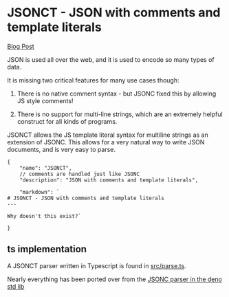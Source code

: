 # JSONCT - JSON with comments and template literals

[Blog Post](https://dev.to/polyseam/json-with-multiline-strings-4645)

JSON is used all over the web, and it is used to encode so many types of data.

It is missing two critical features for many use cases though:

1. There is no native comment syntax - but JSONC fixed this by allowing JS style
   comments!

2. There is no support for multi-line strings, which are an extremely helpful
   construct for all kinds of programs.

JSONCT allows the JS template literal syntax for multiline strings as an
extension of JSONC. This allows for a very natural way to write JSON documents,
and is very easy to parse.

```text
{
    "name": "JSONCT",
    // comments are handled just like JSONC
    "description": "JSON with comments and template literals",

    "markdown": `
# JSONCT - JSON with comments and template literals
---

Why doesn't this exist?`

}
```

## ts implementation

A JSONCT parser written in Typescript is found in [src/parse.ts](src/parse.ts).

Nearly everything has been ported over from the [JSONC parser in the deno std lib](https://deno.land/std@0.188.0/jsonc/mod.ts)
